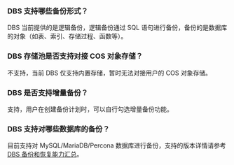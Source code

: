 ### DBS 支持哪些备份形式？

DBS 当前提供的是逻辑备份，逻辑备份通过 SQL 语句进行备份，备份的是数据库的对象（如表、索引、存储过程、函数等）。 

### DBS 存储池是否支持对接 COS 对象存储？

不支持，当前 DBS 仅支持内置存储，暂时无法对接用户的 COS 对象存储。 

### DBS 是否支持增量备份？

支持，用户在创建备份计划时，可以自行勾选增量备份功能。 

### DBS 支持对哪些数据库的备份？

目前支持对 MySQL/MariaDB/Percona 数据库进行备份，支持的版本详情请参考 [DBS 备份和恢复能力汇总](https://cloud.tencent.com/document/product/1513/64026)。 

